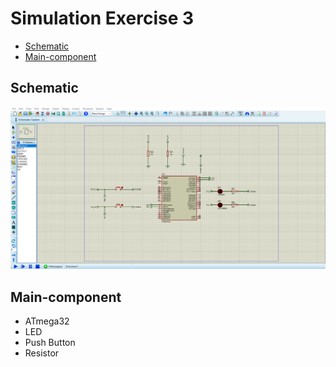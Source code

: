 # Simulation Exercise 3
- [Schematic](#Schematic)
- [Main-component](#Main-component)

## Schematic

<img src="https://github.com/HESHAM47GAMAL/Embedded_sysytem_project_learn/blob/main/Interface_P1/1.IO%20Ports/Proteus_simulation/3.Exercise3/Schematic.png">


## Main-component

- ATmega32
- LED
- Push Button
- Resistor
